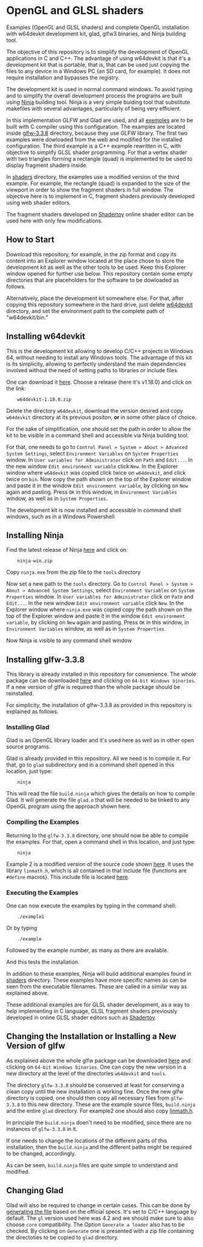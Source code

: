 # OpenGL and GLSL shaders

Examples (OpenGL and GLSL shaders) and  complete OpenGL installation with w64devkit development kit, glad, glfw3 binaries, and Ninja building tool.

The objective of this repository is to simplify the development of OpenGL applications in C and C++. The advantage
of using w64devkit is that it's a development kit that is portable, that is, that can be used just copying
the files to any device in a Windows PC (an SD card, for example). It does not require installation and bypasses
the registry.

The development kit is used in normal command windows. To avoid typing and to simplify the overall development
process the programs are built using [Ninja](https://ninja-build.org/) building tool. Ninja is a very simple
buiding tool that substitute makefiles with several advantages, particularly of being very efficient.

In this implementation GLFW and Glad are used, and all [exemples](https://github.com/nilostolte/OpenGL/tree/main/glfw-3.3.8/examples) are to be built with C compiler using this configuration. The examples are located inside [glfw-3.3.8](https://github.com/nilostolte/OpenGL/tree/main/glfw-3.3.8) directory, because they use GLFW library. The first two examples were dowloaded from the web and modified for the installed configuration. The third example is a C++ example rewritten in C, with objective to simplify GLSL shader programming. For that a vertex shader with two triangles forming a rectangle (quad) is implemented to be used to display fragment shaders inside. 

In [shaders](https://github.com/nilostolte/OpenGL/tree/main/glfw-3.3.8/examples/shaders) directory, the examples use a modified version of the third example. For example, the rectangle (quad) is expanded to the size of the viewport in order to show the fragment shaders in full window. The objective here is to implement in C, fragment shaders previously developed using web shader editors.

The fragment shaders developed on [Shadertoy](https://www.shadertoy.com/) online shader editor can be used here with only few modifications.

## How to Start

Download this repository, for example, in the zip format and copy its content into an Explorer window located
at the place chose to store the development kit as well as the other tools to be used. Keep this Explorer window
opened for further use below. This repository contain some empty directories that are placeholders for the software 
to be dowloaded as follows.

Alternatively, place the development kit somewhere else. For that, after copying this repository somewhere in the hard drive, just delete [w64devkit](https://github.com/nilostolte/OpenGL/tree/main/w64devkit) directory, and set the environment path to the complete path of "w64devkit/bin." 

## Installing w64devkit

This is the development kit allowing to develop C/C++ projects in Windows 64, without needing to install any Windows
tools. The advantage of this kit is its simplicity, allowing to perfectly understand the main dependencies involved
without the need of setting paths to libraries or include files.

One can download it 
[here](https://github.com/skeeto/w64devkit/releases). Choose a release (here it's v1.18.0) and click on the link:

```
    w64devkit-1.18.0.zip
```
Delete the directory `w64devkit`, download the version desired and copy `w64devkit` directory at its previous positon,
**or** in some other place of choice.

For the sake of simplification, one should set the path in order to allow the kit to be visible in a command shell
and accessible via Ninja building tool.

For that, one needs to go to `Control Panel > System > About > Advanced System Settings`, select `Environment Variables` 
on `System Properties` window. In `User variables for Administrator` click on `Path` and `Edit...`. In the new window 
`Edit environment variable` click `New`. In the Explorer window where `w64devkit` was copied click twice on `w64devkit`, 
and click twice on `bin`. Now copy the path shown on the top of the Explorer window and paste it in the window 
`Edit environment variable`, by clicking on `New` again and pasting. Press `OK` in this window, in `Environment Variables` window, as well as in `System Properties`.

The development kit is now installed and accessible in command shell windows, such as in a Windows Powershell

## Installing Ninja

Find the latest release of Ninja [here](https://github.com/ninja-build/ninja/releases) and click on:

```
    ninja-win.zip
```

Copy `ninja.exe` from the zip file to the `tools` directory

Now set a new path to the `tools` directory. 
Go to `Control Panel > System > About > Advanced System Settings`, select `Environment Variables` 
on `System Properties` window. In `User variables for Administrator` click on `Path` and `Edit...`. In the new window 
`Edit environment variable` click `New`. In the Explorer window where `ninja.exe` was copied copy the path shown on the 
top of the Explorer window and paste it in the window `Edit environment variable`, by clicking on `New` again and pasting. 
Press `OK` in this window, in `Environment Variables` window, as well as in `System Properties`.

Now Ninja is visible to any command shell window

## Installing glfw-3.3.8

This library is already installed in this repository for convenience. The whole package can be downloaded
[here](https://www.glfw.org/download.html) and clicking on `64-bit Windows binaries`. If a new version of
glfw is required than the whole package should be reinstalled.

For simplicity, the installation of glfw-3.3.8 as provided in this repository is explained as follows.

### Installing Glad

Glad is an OpenGL library loader and it's used here as well as in other open source programs.

Glad is already provided in this repository. All we need is to compile it. For that, go to `glad` subdirectory and
in a command shell opened in this location, just type:

```
    ninja
```

This will read the file `build.ninja` which gives the details on how to compile Glad. It will generate
the file `glad.o` that will be needed to be linked to any OpenGL program using the approach shown here.

### Compiling the Examples

Returning to the `glfw-3.3.8` directory, one should now be able to compile the examples. For that, open
a command shell in this location, and just type:

```
    ninja
```

Example 2 is a modified version of the source code shown [here](https://www.glfw.org/docs/latest/quick_guide.html). It
uses the library `linmath.h`, which is all contained in that include file (functions are `#define` macros). This include 
file is located [here](https://github.com/nilostolte/OpenGL/tree/main/glfw-3.3.8/include).

### Executing the Examples

One can now execute the examples by typing in the command shell:

```
    ./example1
```
Or by typing 

```
    ./example
```

Followed by the example number, as many as there are available.

And this tests the installation.

In addition to these examples, Ninja will build additional examples found in [shaders](https://github.com/nilostolte/OpenGL/tree/main/glfw-3.3.8/examples/shaders) directory. These examples have more specific names as can be seen from the executable filenames. These are called in a similar way as explained above.

These additional examples are for GLSL shader development, as a way to help implementing in C language, GLSL fragment shaders previously developed in online GLSL shader editors such as [Shadertoy](https://www.shadertoy.com/).

## Changing the Installation or Installing a New Version of glfw

As explained above the whole glfw package can be downloaded [here](https://www.glfw.org/download.html) and clicking on 
`64-bit Windows binaries`. One can copy the new version in a new directory at the level of the directories `w64devkit`
and `tools`. 

The directory `glfw-3.3.8` should be conserved at least for conserving a clean copy until the new installation is
working fine. Once the new glfw directory is copied, one should then copy all necessary files from `glfw-3.3.8` to
this new directory. These are the example source files, `build.ninja` and the entire `glad` directory. For example2
one should also copy [linmath.h](https://github.com/nilostolte/OpenGL/tree/main/glfw-3.3.8/include).

In principle the `build.ninja` doen't need to be modified, since there are no instances of `glfw-3.3.8` in it.

If one needs to change the locations of the different parts of this installation, then the `build.ninja` and
the different paths might be required to be changed, accordingly.

As can be seen, `build.ninja` files are quite simple to understand and modified.

## Changing Glad

Glad will also be required to change in certain cases. This can be done by [generating the file](https://gen.glad.sh/)
based on the official specs. It's set to C/C++ language by default. The `gl` version used here was 4.2 and we should 
make sure to also choose `core` compatibility. The Option `Generate a loader` also has to be checked. By clicking on 
`Generate` one is presented with a zip file containing the directoties to be copied to `glad` directory.

